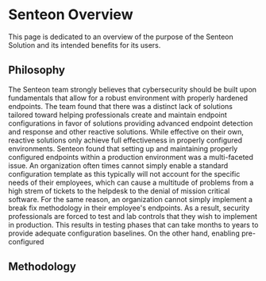 # Senteon Overview

This page is dedicated to an overview of the purpose of the Senteon Solution and its intended benefits for its users. 

## Philosophy
The Senteon team strongly believes that cybersecurity should be built upon fundamentals that allow for a robust environment with properly hardened endpoints. The team found that there was a distinct lack of solutions tailored toward helping professionals create and maintain endpoint configurations in favor of solutions providing advanced endpoint detection and response and other reactive solutions. While effective on their own, reactive solutions only achieve full effectiveness in properly configured environments.  Senteon found that setting up and maintaining properly configured endpoints within a production environment was a multi-faceted issue. An organization often times cannot simply enable a standard configuration template as this typically will not account for the specific needs of their employees, which can cause a multitude of problems from a high strem of tickets to the helpdesk to the denial of mission critical software. For the same reason, an organization cannot simply implement a break fix methodology in their employee's endpoints. As a result, security professionals are forced to test and lab controls that they wish to implement in production. This results in testing phases that can take months to years to provide adequate configuration baselines. On the other hand, enabling pre-configured 

## Methodology
